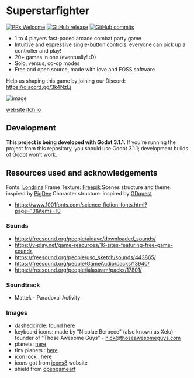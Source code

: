 # Superstarfighter
[![PRs Welcome](https://img.shields.io/badge/PRs-welcome-brightgreen.svg?style=flat-square)](http://makeapullrequest.com)
[![GitHub release](https://img.shields.io/github/release/notapixelstudio/superstarfighter.svg)](https://GitHub.com/Naereen/StrapDown.js/tags/)
[![GitHub commits](https://img.shields.io/github/commits-since/notapixelstudio/superstarfighter/v0.2-alpha.svg)](https://GitHub.com/notapixelstudio/superstarfighter/commit/)

- 1 to 4 players fast-paced arcade combat party game
- Intuitive and expressive single-button controls: everyone can pick up a controller and play!
- 20+ games in one (eventually! :D)
- Solo, versus, co-op modes
- Free and open source, made with love and FOSS software

Help us shaping this game by joining our Discord: https://discord.gg/3k4NzEj

![image](docs/img/logo_grid.png)

[website](https://notapixelstudio.github.io/superstarfighter/)
[itch.io](https://notapixel.itch.io/superstarfighter)

## Development

**This project is being developed with Godot 3.1.1.** If you're running the project
from this repository, you should use Godot 3.1.1; development builds of Godot
won't work.

## Resources used and acknowledgements

Fonts: [Londrina](https://www.dafont.com/it/londrina.font?l[]=10&l[]=1)
Frame Texture: [Freepik](https://www.freepik.com/free-photos-vectors/frame)
Scenes structure and theme: inspired by [PigDev](https://pigdev.itch.io/)
Character structure: inspired by [GDquest](https://www.youtube.com/channelavalaible/UCxboW7x0jZqFdvMdCFKTMsQ)
- https://www.1001fonts.com/science-fiction-fonts.html?page=13&items=10

### Sounds

- https://freesound.org/people/aidave/downloaded_sounds/
- https://v-play.net/game-resources/16-sites-featuring-free-game-sounds
- https://freesound.org/people/uso_sketch/sounds/443865/
- https://freesound.org/people/GameAudio/packs/13940/
- https://freesound.org/people/jalastram/packs/17801/

### Soundtrack

- Mattek - Paradoxal Activity

### Images

- dashedcircle: found [here](https://www.flaticon.com/free-icon/dashed-circle_105113)
- keyboard icons: made by "Nicolae Berbece" (also known as Xelu) - founder of "Those Awesome Guys" - nick@thoseawesomeguys.com
- planets: [here](https://opengameart.org/content/big-space-gun-free-pixel-art-graphics-for-your-game-0)
- tiny planets : [here](https://opengameart.org/content/pixel-planets)
- icon lock : [here](https://icons8.com/icon/set/lock/all)
- icons got from [icons8](https://icons8.com) website
- shield from [opengameart](https://opengameart.org/content/shield-effect)
